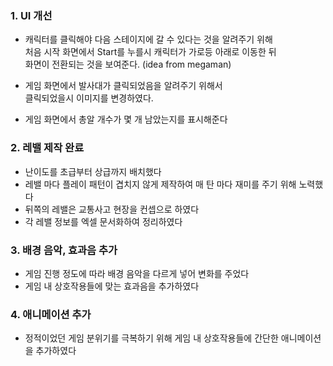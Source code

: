 ### 1. UI 개선  
-  캐릭터를 클릭해야 다음 스테이지에 갈 수 있다는 것을 알려주기 위해  
처음 시작 화면에서 Start를 누를시 캐릭터가 가로등 아래로 이동한 뒤  
화면이 전환되는 것을 보여준다. (idea from megaman)  
  
- 게임 화면에서 발사대가 클릭되었음을 알려주기 위해서  
클릭되었을시 이미지를 변경하였다.  
  
- 게임 화면에서 총알 개수가 몇 개 남았는지를 표시해준다  
  
### 2. 레밸 제작 완료  
- 난이도를 초급부터 상급까지 배치했다  
- 레밸 마다 플레이 패턴이 겹치지 않게 제작하여 매 탄 마다 재미를 주기 위해 노력했다  
- 뒤쪽의 레밸은 교통사고 현장을 컨셉으로 하였다  
- 각 레밸 정보를 엑셀 문서화하여 정리하였다  
  
### 3. 배경 음악, 효과음 추가  
- 게임 진행 정도에 따라 배경 음악을 다르게 넣어 변화를 주었다  
- 게임 내 상호작용들에 맞는 효과음을 추가하였다   
  
### 4. 애니메이션 추가  
- 정적이었던 게임 분위기를 극복하기 위해 게임 내 상호작용들에 간단한 애니메이션을 추가하였다  
